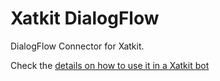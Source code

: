 # Xatkit DialogFlow
DialogFlow Connector for Xatkit.

Check the [details on how to use it in a Xatkit bot](https://github.com/xatkit-bot-platform/xatkit/wiki/Integrating-DialogFlow)
